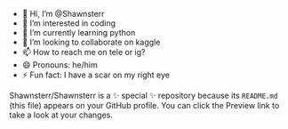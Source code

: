 - 👋 Hi, I’m @Shawnsterr
- 👀 I’m interested in coding 
- 🌱 I’m currently learning python
- 💞️ I’m looking to collaborate on kaggle 
- 📫 How to reach me on tele or ig?
- 😄 Pronouns: he/him
- ⚡ Fun fact: I have a scar on my right eye


Shawnsterr/Shawnsterr is a ✨ special ✨ repository because its `README.md` (this file) appears on your GitHub profile.
You can click the Preview link to take a look at your changes.
